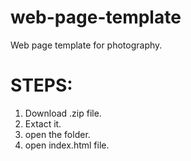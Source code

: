 # web-page-template
Web page template for photography.

# STEPS:
   1. Download .zip file.
   2. Extact it.
   3. open the folder.
   4. open index.html file.
